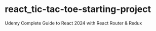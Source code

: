 # react_tic-tac-toe-starting-project
Udemy Complete Guide to React 2024 with React Router &amp; Redux
